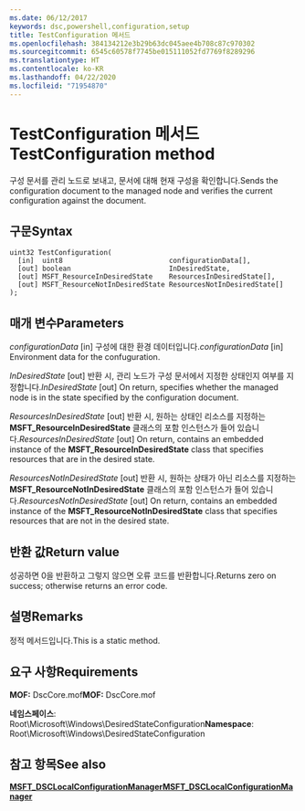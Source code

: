 ```yaml
---
ms.date: 06/12/2017
keywords: dsc,powershell,configuration,setup
title: TestConfiguration 메서드
ms.openlocfilehash: 384134212e3b29b63dc045aee4b708c87c970302
ms.sourcegitcommit: 6545c60578f7745be015111052fd7769f8289296
ms.translationtype: HT
ms.contentlocale: ko-KR
ms.lasthandoff: 04/22/2020
ms.locfileid: "71954870"
---
```

# <a name="testconfiguration-method"></a><span data-ttu-id="34639-103">TestConfiguration 메서드</span><span class="sxs-lookup"><span data-stu-id="34639-103">TestConfiguration method</span></span>

<span data-ttu-id="34639-104">구성 문서를 관리 노드로 보내고, 문서에 대해 현재 구성을 확인합니다.</span><span class="sxs-lookup"><span data-stu-id="34639-104">Sends the configuration document to the managed node and verifies the current configuration against the document.</span></span>

## <a name="syntax"></a><span data-ttu-id="34639-105">구문</span><span class="sxs-lookup"><span data-stu-id="34639-105">Syntax</span></span>

```mof
uint32 TestConfiguration(
  [in]  uint8                          configurationData[],
  [out] boolean                        InDesiredState,
  [out] MSFT_ResourceInDesiredState    ResourcesInDesiredState[],
  [out] MSFT_ResourceNotInDesiredState ResourcesNotInDesiredState[]
);
```

## <a name="parameters"></a><span data-ttu-id="34639-106">매개 변수</span><span class="sxs-lookup"><span data-stu-id="34639-106">Parameters</span></span>

<span data-ttu-id="34639-107">*configurationData* \[in\] 구성에 대한 환경 데이터입니다.</span><span class="sxs-lookup"><span data-stu-id="34639-107">*configurationData* \[in\] Environment data for the confuguration.</span></span>

<span data-ttu-id="34639-108">*InDesiredState* \[out\] 반환 시, 관리 노드가 구성 문서에서 지정한 상태인지 여부를 지정합니다.</span><span class="sxs-lookup"><span data-stu-id="34639-108">*InDesiredState* \[out\] On return, specifies whether the managed node is in the state specified by the configuration document.</span></span>

<span data-ttu-id="34639-109">*ResourcesInDesiredState* \[out\] 반환 시, 원하는 상태인 리소스를 지정하는 **MSFT_ResourceInDesiredState** 클래스의 포함 인스턴스가 들어 있습니다.</span><span class="sxs-lookup"><span data-stu-id="34639-109">*ResourcesInDesiredState* \[out\] On return, contains an embedded instance of the **MSFT_ResourceInDesiredState** class that specifies resources that are in the desired state.</span></span>

<span data-ttu-id="34639-110">*ResourcesNotInDesiredState* \[out\] 반환 시, 원하는 상태가 아닌 리소스를 지정하는 **MSFT_ResourceNotInDesiredState** 클래스의 포함 인스턴스가 들어 있습니다.</span><span class="sxs-lookup"><span data-stu-id="34639-110">*ResourcesNotInDesiredState* \[out\] On return, contains an embedded instance of the **MSFT_ResourceNotInDesiredState** class that specifies resources that are not in the desired state.</span></span>

## <a name="return-value"></a><span data-ttu-id="34639-111">반환 값</span><span class="sxs-lookup"><span data-stu-id="34639-111">Return value</span></span>

<span data-ttu-id="34639-112">성공하면 0을 반환하고 그렇지 않으면 오류 코드를 반환합니다.</span><span class="sxs-lookup"><span data-stu-id="34639-112">Returns zero on success; otherwise returns an error code.</span></span>

## <a name="remarks"></a><span data-ttu-id="34639-113">설명</span><span class="sxs-lookup"><span data-stu-id="34639-113">Remarks</span></span>

<span data-ttu-id="34639-114">정적 메서드입니다.</span><span class="sxs-lookup"><span data-stu-id="34639-114">This is a static method.</span></span>

## <a name="requirements"></a><span data-ttu-id="34639-115">요구 사항</span><span class="sxs-lookup"><span data-stu-id="34639-115">Requirements</span></span>

<span data-ttu-id="34639-116">**MOF:** DscCore.mof</span><span class="sxs-lookup"><span data-stu-id="34639-116">**MOF:** DscCore.mof</span></span>

<span data-ttu-id="34639-117">**네임스페이스**: Root\Microsoft\Windows\DesiredStateConfiguration</span><span class="sxs-lookup"><span data-stu-id="34639-117">**Namespace**: Root\Microsoft\Windows\DesiredStateConfiguration</span></span>

## <a name="see-also"></a><span data-ttu-id="34639-118">참고 항목</span><span class="sxs-lookup"><span data-stu-id="34639-118">See also</span></span>

[<span data-ttu-id="34639-119">**MSFT_DSCLocalConfigurationManager**</span><span class="sxs-lookup"><span data-stu-id="34639-119">**MSFT_DSCLocalConfigurationManager**</span></span>](msft-dsclocalconfigurationmanager.md)
